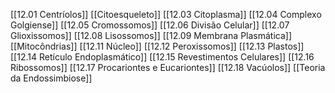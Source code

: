 [[12.01 Centríolos]]
[[Citoesqueleto]]
[[12.03 Citoplasma]]
[[12.04 Complexo Golgiense]]
[[12.05 Cromossomos]]
[[12.06 Divisão Celular]]
[[12.07 Glioxissomos]]
[[12.08 Lisossomos]]
[[12.09 Membrana Plasmática]]
[[Mitocôndrias]]
[[12.11 Núcleo]]
[[12.12 Peroxissomos]]
[[12.13 Plastos]]
[[12.14 Retículo Endoplasmático]]
[[12.15 Revestimentos Celulares]]
[[12.16 Ribossomos]]
[[12.17 Procariontes e Eucariontes]]
[[12.18 Vacúolos]]
[[Teoria da Endossimbiose]]
